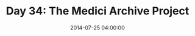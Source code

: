 ---
permalink: /jekyll/update/2014/07/25/day34
redirect_to: http://arounddh.elotroalex.com/jekyll/update/2014/07/25/day34
layout: base_redirect
title:  "Day 34: The Medici Archive Project"
date:   2014-07-25 04:00:00
categories: jekyll update
---